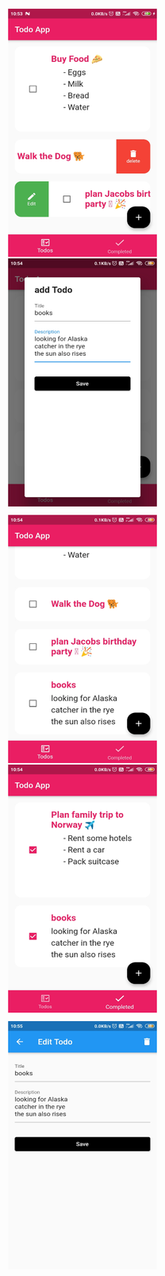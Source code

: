 <p align="center">
<img src="https://github.com/nileshmsd12345/flutter_todo_app_with_provider/blob/main/Screenshot1.jpg" data-canonical-src="https://gyazo.com/eb5c5741b6a9a16c692170a41a49c858.png" width="300" height="500" />

<img src="https://github.com/nileshmsd12345/flutter_todo_app_with_provider/blob/main/Screenshot2.jpg" data-canonical-src="https://gyazo.com/eb5c5741b6a9a16c692170a41a49c858.png" width="300" height="500" />
</p>
<p align="center">
<img src="https://github.com/nileshmsd12345/flutter_todo_app_with_provider/blob/main/Screenshot3.jpg" data-canonical-src="https://gyazo.com/eb5c5741b6a9a16c692170a41a49c858.png" width="300" height="500" />

<img src="https://github.com/nileshmsd12345/flutter_todo_app_with_provider/blob/main/Screenshot4.jpg" data-canonical-src="https://gyazo.com/eb5c5741b6a9a16c692170a41a49c858.png" width="300" height="500" />
</p>
<p align="center">
<img src="https://github.com/nileshmsd12345/flutter_todo_app_with_provider/blob/main/Screenshot5.jpg" data-canonical-src="https://gyazo.com/eb5c5741b6a9a16c692170a41a49c858.png" width="300" height="500" />


</p>


